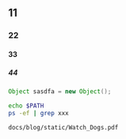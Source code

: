 ## 11

### 22

#### 33

##### 44


```java
Object sasdfa = new Object();
```

```bash
echo $PATH
ps -ef | grep xxx
```

```pdf
docs/blog/static/Watch_Dogs.pdf
```
